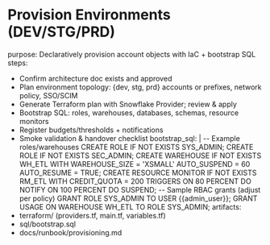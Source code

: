# Provision Environments (DEV/STG/PRD)

purpose: Declaratively provision account objects with IaC + bootstrap SQL
steps:

- Confirm architecture doc exists and approved
- Plan environment topology: {dev, stg, prd} accounts or prefixes, network policy, SSO/SCIM
- Generate Terraform plan with Snowflake Provider; review & apply
- Bootstrap SQL: roles, warehouses, databases, schemas, resource monitors
- Register budgets/thresholds + notifications
- Smoke validation & handover checklist
  bootstrap_sql: |
  -- Example roles/warehouses
  CREATE ROLE IF NOT EXISTS SYS_ADMIN;
  CREATE ROLE IF NOT EXISTS SEC_ADMIN;
  CREATE WAREHOUSE IF NOT EXISTS WH_ETL WITH WAREHOUSE_SIZE = 'XSMALL' AUTO_SUSPEND = 60 AUTO_RESUME = TRUE;
  CREATE RESOURCE MONITOR IF NOT EXISTS RM_ETL WITH CREDIT_QUOTA = 200 TRIGGERS ON 80 PERCENT DO NOTIFY ON 100 PERCENT DO SUSPEND;
  -- Sample RBAC grants (adjust per policy)
  GRANT ROLE SYS_ADMIN TO USER {{admin_user}};
  GRANT USAGE ON WAREHOUSE WH_ETL TO ROLE SYS_ADMIN;
  artifacts:
- terraform/ (providers.tf, main.tf, variables.tf)
- sql/bootstrap.sql
- docs/runbook/provisioning.md
